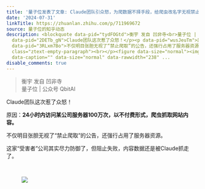 ```yaml
---
title: '量子位发表了文章: Claude团队引众怒，为爬数据不择手段，给爬虫改名字无视禁止规则'
date: '2024-07-31'
linkTitle: https://zhuanlan.zhihu.com/p/711969672
source: 量子位的知乎动态
description: <blockquote data-pid="tydFOGtd">衡宇 发自 凹非寺<br>量子位 | 公众号 QbitAI</blockquote><p
  data-pid="2DETb_gN">Claude团队这次惹了众怒！</p><p data-pid="wusJeuTm">原因：<b>24小时内访问某公司服务器100万次，以不付费形式，爬虫抓取网站内容。</b></p><p
  data-pid="3RLxm7Bo">不仅明目张胆无视了“禁止爬取”的公告，还强行占用了服务器资源。</p><p data-pid="eNzjHfiw">这家“受害者”公司其实尽力防御了，但阻止失败，内容数据还是被Claude抓走了。</p><p
  class="ztext-empty-paragraph"><br></p><figure data-size="normal"><img src="https://pic1.zhimg.com/v2-06ffd8342541620dd5ba58b116b2bbe0.jpg"
  data-caption="" data-size="normal" data-rawwidth="238" ...
disable_comments: true
---
```

<blockquote data-pid="tydFOGtd">衡宇 发自 凹非寺<br>量子位 | 公众号 QbitAI</blockquote><p data-pid="2DETb_gN">Claude团队这次惹了众怒！</p><p data-pid="wusJeuTm">原因：<b>24小时内访问某公司服务器100万次，以不付费形式，爬虫抓取网站内容。</b></p><p data-pid="3RLxm7Bo">不仅明目张胆无视了“禁止爬取”的公告，还强行占用了服务器资源。</p><p data-pid="eNzjHfiw">这家“受害者”公司其实尽力防御了，但阻止失败，内容数据还是被Claude抓走了。</p><p class="ztext-empty-paragraph"><br></p><figure data-size="normal"><img src="https://pic1.zhimg.com/v2-06ffd8342541620dd5ba58b116b2bbe0.jpg" data-caption="" data-size="normal" data-rawwidth="238" ...